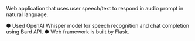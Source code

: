 Web application that uses user speech/text to respond in audio prompt in natural language. 

●	Used OpenAI Whisper model for speech recognition and chat completion using Bard API.
●	Web framework is built by Flask.
